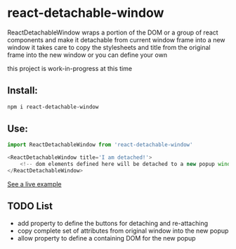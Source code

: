 # react-detachable-window
ReactDetachableWindow wraps a portion of the DOM or a group of react components and make it detachable from current window frame into a new window
it takes care to copy the stylesheets and title from the original frame into the new window or you can define your own

this project is work-in-progress at this time

## Install:

```bash
npm i react-detachable-window
```


## Use:

```javascript
import ReactDetachableWindow from 'react-detachable-window'
```

```javascript
<ReactDetachableWindow title='I am detached!'>
    <!-- dom elements defined here will be detached to a new popup window -->
</ReactDetachableWindow>
```

[See a live example](https://eetay.github.io/react-detachable-window)

## TODO List
* add property to define the buttons for detaching and re-attaching
* copy complete set of attributes from original window into the new popup
* allow property to define a containing DOM for the new popup

